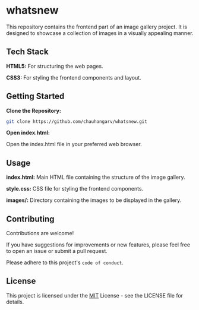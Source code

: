 
# whatsnew

This repository contains the frontend part of an image gallery project. It is designed to showcase a collection of images in a visually appealing manner.


## Tech Stack

**HTML5:** For structuring the web pages.

**CSS3:** For styling the frontend components and layout.


## Getting Started

**Clone the Repository:**
```bash
git clone https://github.com/chauhangarv/whatsnew.git
```

**Open index.html:**

Open the index.html file in your preferred web browser.

    
## Usage

**index.html:** Main HTML file containing the structure of the image gallery.

**style.css:** CSS file for styling the frontend components.

**images/:** Directory containing the images to be displayed in the gallery.


## Contributing


Contributions are welcome! 

If you have suggestions for improvements or new features, please feel free to open an issue or submit a pull request.

Please adhere to this project's `code of conduct`.


## License

This project is licensed under the [MIT](https://choosealicense.com/licenses/mit/) License - see the LICENSE file for details.

